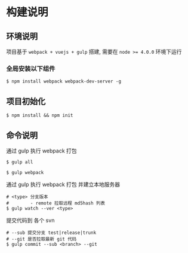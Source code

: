 # 构建说明

## 环境说明
项目基于 `webpack + vuejs + gulp` 搭建, 需要在 `node >= 4.0.0` 环境下运行

### 全局安装以下组件
```unix
$ npm install webpack webpack-dev-server -g
```

## 项目初始化
```unix
$ npm install && npm init
```

## 命令说明

通过 gulp 执行 webpack 打包

```unix
$ gulp all
```

```unix
$ gulp webpack
```


通过 gulp 执行 webpack 打包 并建立本地服务器
```unix
# <type> 分支版本
#        - remote 拉取远程 md5hash 列表
$ gulp watch --ver <type>
```

提交代码到 各个 svn
```unix
# --sub 提交分支 test|release|trunk
# --git 是否拉取最新 git 代码
$ gulp commit --sub <branch> --git
```


